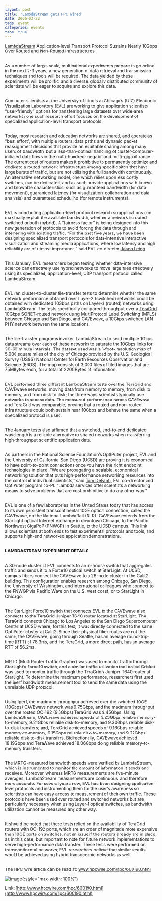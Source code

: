 ```yaml
---
layout: post
title: 'LambdaStream gets HPC wired'
date: 2006-03-22
tags: event
categories: events
tabs: true
---
```


<a href="http://www.evl.uic.edu/core.php?mod=4&amp;type=1&amp;indi=284">LambdaStream</a> Application-level Transport Protocol Sustains Nearly 10Gbps Over Routed and Non-Routed Infrastructures<br><br>

As a number of large-scale, multinational experiments prepare to go online in the next 2-3 years, a new generation of data retrieval and transmission techniques and tools will be required. The data yielded by these experiments will be prolific, and a diverse, globally distributed community of scientists will be eager to acquire and explore this data.<br><br>

Computer scientists at the University of Illinois at Chicago&rsquo;s (UIC) Electronic Visualization Laboratory (EVL) are working to give application scientists &ldquo;user-friendly&rdquo; options for transferring large datasets over wide-area networks; one such research effort focuses on the development of specialized application-level transport protocols.<br><br>

Today, most research and education networks are shared, and operate as &ldquo;best effort&rdquo;, with multiple routers, data paths and dynamic packet reassignment decisions that provide an equitable sharing among many users of bandwidth, but a less-than-optimal handling of cluster-computer-initiated data flows in the multi-hundred-megabit and multi-gigabit range. The current cost of routers makes it prohibitive to permanently optimize and dedicate a routed network infrastructure among specific sites that have large bursts of traffic, but are not utilizing the full bandwidth continuously. An alternative networking model, one which relies upon less costly switches, can be dedicated, and as such provide applications with known and knowable characteristics, such as guaranteed bandwidth (for data movement), guaranteed latency (for visualization, collaboration and data analysis) and guaranteed scheduling (for remote instruments).<br><br>

EVL is conducting application-level protocol research so applications can maximally exploit the available bandwidth, whether a network is routed, switched or both (hybrid). A &ldquo;fairness factor&rdquo; is being designed into this new generation of protocols to avoid forcing the data through and interfering with existing traffic. &ldquo;For the past five years, we have been designing specialized transport protocols for data-intensive interactive visualization and streaming media applications, where low latency and high reliability are of utmost importance,&rdquo; said EVL co-director <a href="http://www.evl.uic.edu/core.php?mod=4&amp;type=5&amp;indi=29">Jason Leigh</a>.<br><br>

This January, EVL researchers began testing whether data-intensive science can effectively use hybrid networks to move large files effectively using its specialized, application-level, UDP transport protocol called LambdaStream.<br><br>

EVL ran cluster-to-cluster file-transfer tests to determine whether the same network performance obtained over Layer-2 (switched) networks could be obtained with dedicated 10Gbps paths on Layer-3 (routed) networks using LambdaStream. The tests specifically compared throughput over a <a href="http://www.teragrid.org">TeraGrid</a> 10Gbps SONET-routed network using MultiProtocol Label Switching (MPLS) between Chicago and San Diego, and CAVEwave, a 10Gbps switched LAN PHY network between the same locations.<br><br>

The file-transfer programs invoked LambdaStream to send multiple 1Gbps data streams over each of these networks to saturate the 10Gbps links for 30-60 minute intervals. The dataset used was a 1-foot-  resolution map of 5,000 square miles of the city of Chicago provided by the U.S. Geological Survey (USGS) National Center for Earth Resources Observation and Science (EROS). The map consists of 3,000 files of tiled images that are 75MBytes each, for a total of 220GBytes of information.<br><br>

EVL performed three different LambdaStream tests over the TeraGrid and CAVEwave networks: moving data from memory to memory, from disk to memory, and from disk to disk; the three ways scientists typically use networks to access data. The measured performance across CAVEwave and TeraGrid was comparable, proving that a routed and non-routed infrastructure could both sustain near 10Gbps and behave the same when a specialized protocol is used.<br><br>

The January tests also affirmed that a switched, end-to-end dedicated wavelength is a reliable alternative to shared networks when transferring high-throughput scientific application data.<br><br>

As partners in the National Science Foundation&rsquo;s OptIPuter project, EVL and the University of California, San Diego (UCSD) are proving it is economical to have point-to-point connections once you have the right endpoint technologies in place. &ldquo;We are propagating a scalable, economical networking solution that puts high-performance networking resources into the control of individual scientists,&rdquo; said <a href="http://www.evl.uic.edu/core.php?mod=4&amp;type=5&amp;indi=10">Tom DeFanti</a>, EVL co-director and OptIPuter program co-PI. &ldquo;Lambda services offer scientists a networking means to solve problems that are cost prohibitive to do any other way.&rdquo;<br><br>

EVL is one of a few laboratories in the United States today that has access to its own persistent transcontinental 10GE optical connection, called the CAVEwave, on the National LambdaRail (NLR). CAVEwave extends from the StarLight optical Internet exchange in downtown Chicago, to the Pacific Northwest GigaPoP (PNWGP) in Seattle, to the UCSD campus. This link allows scientists at both ends to test experimental protocols and tools, and supports high-end networked application demonstrations.<br><br>

<strong>LAMBDASTREAM EXPERIMENT DETAILS</strong><br><br>

A 30-node cluster at EVL connects to an in-house switch that aggregates traffic and sends it to a Force10 optical switch at StarLight. At UCSD, campus fibers connect the CAVEwave to a 28-node cluster in the Calit2 building. This configuration enables research among Chicago, San Diego, the University of Washington, and international colleagues who connect to the PNWGP via Pacific Wave on the U.S. west coast, or to StarLight in Chicago.<br><br>
 
The StarLight Force10 switch that connects EVL to the CAVEwave also connects to the TeraGrid Juniper T640 router located at StarLight. The TeraGrid connects Chicago to Los Angeles to the San Diego Supercomputer Center at UCSD where, for this test, it was directly connected to the same OptIPuter cluster at Calit2. Since their physical fiber routes are not the same, the CAVEwave, going through Seattle, has an average round-trip-time (RTT) of 78.3ms, and the TeraGrid, a more direct path, has an average RTT of 56.2ms.<br><br>
 
MRTG (Multi Router Traffic Grapher) was used to monitor traffic through StarLight&rsquo;s Force10 switch, and a similar traffic utilization tool called Cricket was used to monitor traffic through the TeraGrid&rsquo;s Juniper T640 router at StarLight. To determine the maximum performance, researchers first used the iperf bandwidth measurement tool to send the same data using the unreliable UDP protocol.<br><br>
 
Using iperf, the maximum throughput achieved over the switched 10GE (10Gbps) CAVEwave network was 9.75Gbps, and the maximum throughput over the routed OC-192 (9.6Gbps) TeraGrid was 9.45Gbps. Using LambdaStream, CAVEwave achieved speeds of 9.23Gbps reliable memory-to-memory, 9.21Gbps reliable disk-to-memory, and 9.30Gbps reliable disk-to-disk transfers; and, TeraGrid achieved speeds of 9.16Gbps reliable memory-to-memory, 9.15Gbps reliable disk-to-memory, and 9.22Gbps reliable disk-to-disk transfers. Bidirectionally, CAVEwave achieved 18.19Gbps and TeraWave achieved 18.06Gbps doing reliable memory-to-memory transfers.<br><br>
 
The MRTG-measured bandwidth speeds were verified by LambdaStream, which is instrumented to monitor the amount of information it sends and receives. Moreover, whereas MRTG measurements are five-minute averages, LambdaStream measurements are continuous, and therefore more accurate. For several years now, EVL has been designing application-level protocols and instrumenting them for the user&rsquo;s awareness so scientists can have easy access to measurement of their own traffic. These protocols have been used over routed and switched networks but are particularly necessary when using Layer-1 optical switches, as bandwidth utilization cannot be measured any other way.<br><br>
 
It should be noted that these tests relied on the availability of TeraGrid routers with OC-192 ports, which are an order of magnitude more expensive than 10GE ports on switches, not an issue if the routers already are in place, as in this case, but important to note for future network implementations to serve high-performance data transfer. These tests were performed on transcontinental networks; EVL researchers believe that similar results would be achieved using hybrid transoceanic networks as well.<br><br>

The HPC wire article can be read at: <a href="http://www.hpcwire.com/hpc/600190.html">www.hpcwire.com/hpc/600190.html</a>

![image](https://www.evl.uic.edu/output/originals/anrlogo.jpg-srcw.jpg){:style="max-width: 100%"}


Link: [http://www.hpcwire.com/hpc/600190.html](http://www.hpcwire.com/hpc/600190.html)
